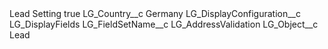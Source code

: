 <?xml version="1.0" encoding="UTF-8"?>
<CustomMetadata xmlns="http://soap.sforce.com/2006/04/metadata" xmlns:xsi="http://www.w3.org/2001/XMLSchema-instance" xmlns:xsd="http://www.w3.org/2001/XMLSchema">
    <label>Lead Setting</label>
    <protected>true</protected>
    <values>
        <field>LG_Country__c</field>
        <value xsi:type="xsd:string">Germany</value>
    </values>
    <values>
        <field>LG_DisplayConfiguration__c</field>
        <value xsi:type="xsd:string">LG_DisplayFields</value>
    </values>
    <values>
        <field>LG_FieldSetName__c</field>
        <value xsi:type="xsd:string">LG_AddressValidation</value>
    </values>
    <values>
        <field>LG_Object__c</field>
        <value xsi:type="xsd:string">Lead</value>
    </values>
</CustomMetadata>
